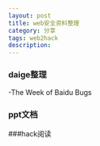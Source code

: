 ```yaml
---
layout: post
title: web安全资料整理
category: 分享
tags: web2hack 
description: 
---
```


### daige整理
-The Week of Baidu Bugs

### ppt文档


###hack阅读



